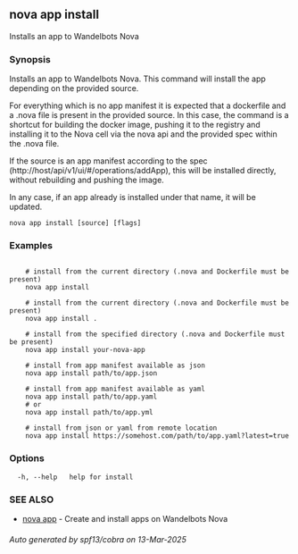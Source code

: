 ## nova app install

Installs an app to Wandelbots Nova

### Synopsis

Installs an app to Wandelbots Nova.
This command will install the app depending on the provided source.

For everything which is no app manifest it is expected that a dockerfile and a .nova file is present in the provided source.
In this case, the command is a shortcut for building the docker image, pushing it to the registry 
and installing it to the Nova cell via the nova api and the provided spec within the .nova file.

If the source is an app manifest according to the spec (http://host/api/v1/ui/#/operations/addApp), this will be installed directly, 
without rebuilding and pushing the image.

In any case, if an app already is installed under that name, it will be updated.


```
nova app install [source] [flags]
```

### Examples

```

	# install from the current directory (.nova and Dockerfile must be present)
	nova app install
	
	# install from the current directory (.nova and Dockerfile must be present)
	nova app install .

	# install from the specified directory (.nova and Dockerfile must be present)
	nova app install your-nova-app

	# install from app manifest available as json
	nova app install path/to/app.json

	# install from app manifest available as yaml
	nova app install path/to/app.yaml
	# or
	nova app install path/to/app.yml

	# install from json or yaml from remote location
	nova app install https://somehost.com/path/to/app.yaml?latest=true

```

### Options

```
  -h, --help   help for install
```

### SEE ALSO

* [nova app](nova_app.md)	 - Create and install apps on Wandelbots Nova

###### Auto generated by spf13/cobra on 13-Mar-2025
